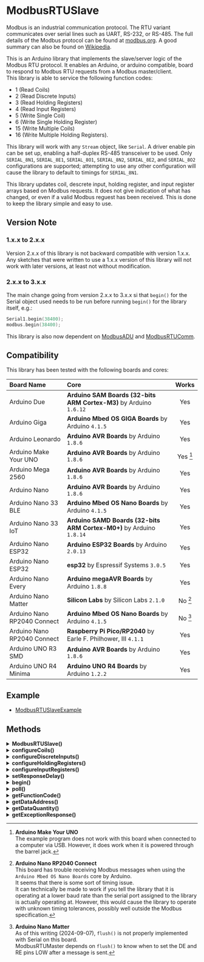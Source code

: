 # ModbusRTUSlave

Modbus is an industrial communication protocol. The RTU variant communicates over serial lines such as UART, RS-232, or RS-485. The full details of the Modbus protocol can be found at [modbus.org](https://modbus.org). A good summary can also be found on [Wikipedia](https://en.wikipedia.org/wiki/Modbus).

This is an Arduino library that implements the slave/server logic of the Modbus RTU protocol. It enables an Arduino, or arduino compatible, board to respond to Modbus RTU requests from a Modbus master/client.  
This library is able to service the following function codes:  
- 1 (Read Coils)
- 2 (Read Discrete Inputs)
- 3 (Read Holding Registers)
- 4 (Read Input Registers)
- 5 (Write Single Coil)
- 6 (Write Single Holding Register)
- 15 (Write Multiple Coils)
- 16 (Write Multiple Holding Registers).

This library will work with any `Stream` object, like `Serial`. A driver enable pin can be set up, enabling a half-duplex RS-485 transceiver to be used. Only `SERIAL_8N1`, `SERIAL_8E1`, `SERIAL_8O1`, `SERIAL_8N2`, `SERIAL_8E2`, and `SERIAL_8O2` configurations are supported; attempting to use any other configuration will cause the library to default to timings for `SERIAL_8N1`.

This library updates coil, descrete input, holding register, and input register arrays based on Modbus requests. It does not give indication of what has changed, or even if a valid Modbus reguest has been received. This is done to keep the library simple and easy to use.



## Version Note
### 1.x.x to 2.x.x
Version 2.x.x of this library is not backward compatible with version 1.x.x. Any sketches that were written to use a 1.x.x version of this library will not work with later versions, at least not without modification.

### 2.x.x to 3.x.x
The main change going from version 2.x.x to 3.x.x si that `begin()` for the Serial object used needs to be run before running `begin()` for the library itself, e.g.:
```C++
Serial1.begin(38400);
modbus.begin(38400);
```
This library is also now dependent on [ModbusADU](https://github.com/CMB27/ModbusADU) and [ModbusRTUComm](https://github.com/CMB27/ModbusRTUComm).



## Compatibility
This library has been tested with the following boards and cores:

| Board Name                  | Core                                                                 | Works    |
| :-------------------------- | :------------------------------------------------------------------- | :------: |
| Arduino Due                 | **Arduino SAM Boards (32-bits ARM Cortex-M3)** by Arduino `1.6.12`   | Yes      |
| Arduino Giga                | **Arduino Mbed OS GIGA Boards** by Arduino `4.1.5`                   | Yes      |
| Arduino Leonardo            | **Arduino AVR Boards** by Arduino `1.8.6`                            | Yes      |
| Arduino Make Your UNO       | **Arduino AVR Boards** by Arduino `1.8.6`                            | Yes [^1] |
| Arduino Mega 2560           | **Arduino AVR Boards** by Arduino `1.8.6`                            | Yes      |
| Arduino Nano                | **Arduino AVR Boards** by Arduino `1.8.6`                            | Yes      |
| Arduino Nano 33 BLE         | **Arduino Mbed OS Nano Boards** by Arduino `4.1.5`                   | Yes      |
| Arduino Nano 33 IoT         | **Arduino SAMD Boards (32-bits ARM Cortex-M0+)** by Arduino `1.8.14` | Yes      |
| Arduino Nano ESP32          | **Arduino ESP32 Boards** by Arduino `2.0.13`                         | Yes      |
| Arduino Nano ESP32          | **esp32** by Espressif Systems `3.0.5`                               | Yes      |
| Arduino Nano Every          | **Arduino megaAVR Boards** by Arduino `1.8.8`                        | Yes      |
| Arduino Nano Matter         | **Silicon Labs** by Silicon Labs `2.1.0`                             | No [^2]  |
| Arduino Nano RP2040 Connect | **Arduino Mbed OS Nano Boards** by Arduino `4.1.5`                   | No [^3]  |
| Arduino Nano RP2040 Connect | **Raspberry Pi Pico/RP2040** by Earle F. Philhower, III `4.1.1`      | Yes      |
| Arduino UNO R3 SMD          | **Arduino AVR Boards** by Arduino `1.8.6`                            | Yes      |
| Arduino UNO R4 Minima       | **Arduino UNO R4 Boards** by Arduino `1.2.2`                         | Yes      |

[^1]: **Arduino Make Your UNO**  
The example program does not work with this board when connected to a computer via USB.
However, it does work when it is powered through the barrel jack.

[^2]: **Arduino Nano RP2040 Connect**  
This board has trouble receiving Modbus messages when using the `Arduino Mbed OS Nano Boards` core by Arduino.  
It seems that there is some sort of timing issue.  
It can technically be made to work if you tell the library that it is operating at a lower baud rate than the serial port assigned to the library is actually operating at.
However, this would cause the library to operate with unknown timing tolerances, possibly well outside the Modbus specification.

[^3]: **Arduino Nano Matter**  
As of this writing (2024-09-07), `flush()` is not properly implemented with Serial on this board.  
ModbusRTUMaster depends on `flush()` to know when to set the DE and RE pins LOW after a message is sent.



## Example
- [ModbusRTUSlaveExample](https://github.com/CMB27/ModbusRTUSlave/blob/main/examples/ModbusRTUSlaveExample/ModbusRTUSlaveExample.ino)



## Methods



<details><summary id="modbusrtuslave-1"><strong>ModbusRTUSlave()</strong></summary>
  <blockquote>

### Description
Creates a ModbusRTUSlave object and sets the serial port to use for data transmission.
Optionally sets a driver enable pin. This pin will go `HIGH` when the library is transmitting. This is primarily intended for use with an RS-485 transceiver, but it can also be a handy diagnostic when connected to an LED.

### Syntax
- `ModbusRTUSlave(serial)`
- `ModbusRTUSlave(serial, dePin)`
- `ModbusRTUSlave(serial, dePin, rePin)`

### Parameters
- `serial`: the `Stream` object to use for Modbus communication. Usually something like `Serial1`.
- `dePin`: the driver enable pin. This pin is set HIGH when transmitting. If this parameter is set to `-1`, this feature will be disabled. The default value is `-1`. Allowed data types are `int8_t` or `char`.
- `rePin`: works exacly the same way as `dePin`. This option is included for compatibility with RS-485 shields like the [Arduino MKR 485 Shield](https://store.arduino.cc/products/arduino-mkr-485-shield).

### Example
``` C++
# include <ModbusRTUSlave.h>

const int8_t dePin = A6;
const int8_t rePin = A5;

ModbusRTUSlave modbus(Serial, dePin, rePin);
```

  </blockquote>
</details>



<details><summary id="configurecoils"><strong>configureCoils()</strong></summary>
  <blockquote>

### Description
Tells the library where coil data is stored and the number of coils.
If this function is not run, the library will assume there are no coils.

### Syntax
`modbus.configureCoils(coils, numCoils)`

### Parameters
- `modbus`: a `ModbusRTUSlave` object.
- `coils`: an array of coil values. Allowed data types: array of `bool`.
- `numCoils`: the number of coils. This value must not be larger than the size of the array. Allowed data types: `uint16_t`.

  </blockquote>
</details>



<details><summary id="configurediscreteinputs"><strong>configureDiscreteInputs()</strong></summary>
  <blockquote>

### Description
Tells the library where to read discrete input data and the number of discrete inputs.
If this function is not run, the library will assume there are no discrete inputs.

### Syntax
`modbus.configureDiscreteInputs(discreteInputs, numDiscreteInputs)`

### Parameters
- `modbus`: a `ModbusRTUSlave` object.
- `discreteInputs`: an array of discrete input values. Allowed data types: array of `bool`.
- `numDiscreteInputs`: the number of discrete inputs. This value must not be larger than the size of the array. Allowed data types: `uint16_t`.

  </blockquote>
</details>



<details><summary id="configureholdingregisters"><strong>configureHoldingRegisters()</strong></summary>
  <blockquote>

### Description
Tells the library where holding register data is stored and the number of holding registers.
If this function is not run, the library will assume there are no holding registers.

### Syntax
`modbus.configureHoldingRegisters(holdingRegisters, numHoldingRegisters)`

### Parameters
- `modbus`: a `ModbusRTUSlave` object.
- `holdingRegisters`: an array of holding register values. Allowed data types: array of `uint16_t`.
- `numHoldingRegisters`: the number of holding registers. This value must not be larger than the size of the array. Allowed data types: `uint16_t`.

  </blockquote>
</details>



<details><summary id="configureinputregisters"><strong>configureInputRegisters()</strong></summary>
  <blockquote>

### Description
Tells the library where to read input register data and the number of input registers.
If this function is not run, the library will assume there are no input registers.

### Syntax
`modbus.configureInputRegisters(inputRegisters, numInputRegisters)`

### Parameters
- `modbus`: a `ModbusRTUSlave` object.
- `inputRegisters`: an array of input register values. Allowed data types: array of `uint16_t`.
- `numInputRegisters`: the number of input registers. This value must not be larger than the size of the array. Allowed data types: `uint16_t`.

  </blockquote>
</details>



<details><summary id="setresponsedelay"><strong>setResponseDelay()</strong></summary>
  <blockquote>

### Description
Sets an optional response delay (in ms) for the slave (default 0).
If set to a non-zero value, the slave will wait for the specified number of milliseconds before sending the response.
This may be useful if tight control over the dePin from the master is not possible. Adding a delay will allow the master enough time to stop transmitting and avoid issues with multiple drivers on the the physical pins.

### Syntax
`modbus.setResponseDelay(responseDelay)`

### Parameters
- `modbus`: a `ModbusRTUSlave` object.
- `responseDelay`: number of milliseconds to wait before responding to requests. Allowed data types: `unsigned long`.

  </blockquote>
</details>



<details><summary id="begin"><strong>begin()</strong></summary>
  <blockquote>

### Description
Sets the slave/server id and the data rate in bits per second (baud) for serial transmission.
Optionally it also sets the data configuration. Note, there must be 8 data bits for Modbus RTU communication. The default configuration is 8 data bits, no parity, and one stop bit.

### Syntax
- `modbus.begin(slaveId, baud)`
- `modbus.begin(slaveId, baud, config)`

### Parameters
- `modbus`: a `ModbusRTUSlave` object.
- `slaveId`: the number used to itentify this device on the Modbus network. Allowed data types: `uint8_t` or `byte`.
- `baud`: the baud rate to use for Modbus communication. Common values are: `1200`, `2400`, `4800`, `9600`, `16200`, `38400`, `57600`, and `115200`. Allowed data types: `unsigned long`.
- `config`: the serial port configuration to use. Valid values are:  
`SERIAL_8N1`: no parity (default)  
`SERIAL_8N2`  
`SERIAL_8E1`: even parity  
`SERIAL_8E2`  
`SERIAL_8O1`: odd parity  
`SERIAL_8O2`

  </blockquote>
</details>



<details><summary id="poll"><strong>poll()</strong></summary>
  <blockquote>

### Description
Checks if any Modbus requests are available.
If a valid write request has been received, it will update the appropriate data array, and send an acknowledgment response.
If a valid read request has been received, it will send a response with the requested data.
If an invalid request has been received, it will either respond with an exception response or not at all, as per the Modbus specification. 
This function should be called frequently.

### Syntax
`modbus.poll()`

### Parameters
- `modbus`: a `ModbusRTUSlave` object.

### Returns
Error/status code. Data type: `ModbusRTUSlaveError` or `uint8_t`.
- `0`: Success
- `1`: No request available
- `2`: Frame error
- `3`: CRC error
- `4`: Unknown communication error
- `5`: ID in request does not match slave/server ID and request is not a broadcast request
- `6`: Exception response

### Example
``` C++
# include <ModbusRTUSlave.h>

const uint8_t coilPins[2] = {4, 5};
const uint8_t discreteInputPins[2] = {2, 3};

ModbusRTUSlave modbus(Serial);

bool coils[2];
bool discreteInputs[2];

void setup() {
  pinMode(coilPins[0], OUTPUT);
  pinMode(coilPins[1], OUTPUT);
  pinMode(discreteInputPins[0], INPUT);
  pinMode(discreteInputPins[1], INPUT);

  modbus.configureCoils(coils, 2);
  modbus.configureDiscreteInputs(discreteInputs, 2);
  Serial.begin(38400);
  modbus.begin(1, 38400);
}

void loop() {
  discreteInputs[0] = digitalRead(discreteInputPins[0]);
  discreteInputs[1] = digitalRead(discreteInputPins[1]);

  modbus.poll();

  digitalWrite(coilPins[0], coils[0]);
  digitalWrite(coilPins[1], coils[1]);
}

```

  </blockquote>
</details>



<details><summary id="getFunctionCode"><strong>getFunctionCode()</strong></summary>
  <blockquote>

### Description
Gets the last function code received.

This can be run after successfully running `poll()` to get the function code that was processed.

### Syntax
`modbus.getFunctionCode()`

### Parameters
- `modbus`: a `ModbusRTUSlave` object.

### Returns
Function code. Data type: `uint8_t`.
- `1`: Read coils
- `2`: Read discrete inputs
- `3`: Read holding registers
- `4`: Read input registers
- `5`: Write single coil
- `6`: Write single register
- `15`: Write multiple coils
- `16`: Write multiple registers

*Details on function codes can be found in the [Modbus Application Protocol Specification](https://modbus.org/docs/Modbus_Application_Protocol_V1_1b3.pdf). More function codes exist than are listed here, but these are the most common, and the ones implemented by this library.*

  </blockquote>
</details>



<details><summary id="getDataAddress"><strong>getDataAddress()</strong></summary>
  <blockquote>

### Description
Gets the data address used in the last request successfully processed.

This can be run after running `poll()`.  
`getFunctionCode()` can be used to determine what datatype (coils, discret inputs, holding registers, input registers) were read or written to.

### Syntax
`modbus.getDataAddress()`

### Parameters
- `modbus`: a `ModbusRTUSlave` object.

### Returns
Data address. Data type: `uint16_t`.

  </blockquote>
</details>



<details><summary id="getDataQuantity"><strong>getDataQuantity()</strong></summary>
  <blockquote>

### Description
Gets the quantity of data read or written to from the last request successfully processed.

This can be run after running `poll()`.  
`getFunctionCode()` can be used to determine what datatype (coils, discret inputs, holding registers, input registers) were read or written to.  
`getDataAddress()` can be used to determine what the starting address was.

### Syntax
`modbus.getDataQuantity()`

### Parameters
- `modbus`: a `ModbusRTUSlave` object.

### Returns
Data address. Data type: `uint16_t`.

  </blockquote>
</details>



<details><summary id="getexceptionresponse"><strong>getExceptionResponse()</strong></summary>
  <blockquote>

### Description
Gets the last exception response that has occured.

When a valid Modbus request is received, and the slave/server device cannot process it, it responds with an exception code.
This response is called an exception resonse, and it can be helpful in diagnosing issues.

### Syntax
`modbus.getExceptionResponse()`

### Parameters
- `modbus`: a `ModbusRTUSlave` object.

### Returns
Exception code. Data type: `uint8_t`.

- `0`: None
- `1`: Illegal function
- `2`: Illegal data address
- `3`: Illegal data value
- `4`: Server device failure

_Details on exeption responses can be found in the [Modbus Application Protocol Specification](https://modbus.org/docs/Modbus_Application_Protocol_V1_1b3.pdf). More exeption responses exist than are listed here, but these are the most common._

  </blockquote>
</details>
